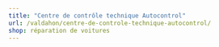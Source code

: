 ```yaml
---
title: "Centre de contrôle technique Autocontrol"
url: /valdahon/centre-de-controle-technique-autocontrol/
shop: réparation de voitures
---
```

